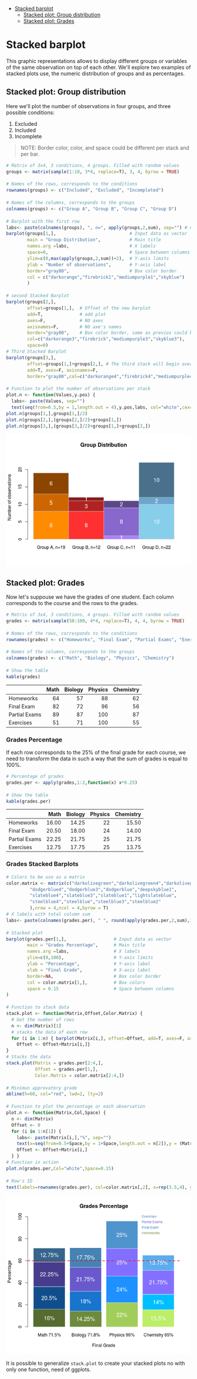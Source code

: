 -   [Stacked barplot](#stacked-barplot)
    -   [Stacked plot: Group distribution](#stacked-plot-group-distribution)
    -   [Stacked plot: Grades](#stacked-plot-grades)

Stacked barplot
===============

This graphic representations allows to display different groups or variables of the same observation on top of each other.
We'll explore two examples of stacked plots use, the numeric distribution of groups and as percentages.

Stacked plot: Group distribution
--------------------------------

Here we'll plot the number of observations in four groups, and three possible conditions:
1. Excluded
2. Included
3. Incomplete

> NOTE: Border color, color, and space could be different per stack and per bar.

``` r
# Matrix of 3x4, 3 conditions, 4 groups. Filled with random values
groups <- matrix(sample(1:10, 3*4, replace=T), 3, 4, byrow = TRUE)

# Names of the rows, corresponds to the conditions
rownames(groups) <- c("Included", "Excluded", "Incompleted")

# Names of the columns, corresponds to the groups
colnames(groups) <- c("Group A", "Group B", "Group C", "Group D")

# Barplot with the first row
labs<- paste(colnames(groups), ", n=", apply(groups,2,sum), sep="") # number of observation per group
barplot(groups[1,],                            # Input data as vector
        main = "Group Distribution",           # Main title
        names.arg =labs,                       # X labels
        space=0,                               # Space between columns
        ylim=c(0,max(apply(groups,2,sum))+2),  # Y-axis limits
        ylab = "Number of observations",       # Y-axis label
        border="gray80",                       # Box color border
        col = c("darkorange","firebrick1","mediumpurple1","skyblue")   # Box colors
        )

# second Stacked Barplot
barplot(groups[2,], 
        offset=groups[1,],  # Offset of the new barplot
        add=T,              # add plot
        axes=F,             # NO axes
        axisnames=F,        # NO axe's names
        border="gray80",    # Box color border, same as previos could be different
        col=c("darkorange3","firebrick","mediumpurple3","skyblue3"),
        space=0)
# Third Stacked Barplot
barplot(groups[3,], 
        offset=groups[1,]+groups[2,], # The third stack will begin over the first+ second stack
        add=T, axes=F, axisnames=F,
        border="gray80",col=c("darkorange4","firebrick4","mediumpurple4","skyblue4"), space=0)

# Function to plot the number of observations per stack
plot.n <- function(Values,y.pos) {
  labs<- paste(Values, sep="")
  text(seq(from=0.5,by = 1,length.out = 4),y.pos,labs, col="white",cex=1.25)}
plot.n(groups[1,],groups[1,]/2)
plot.n(groups[2,],(groups[2,]/2)+groups[1,])
plot.n(groups[3,],(groups[3,]/2)+groups[1,]+groups[2,])
```

![](stacked_plot_files/figure-markdown_github/unnamed-chunk-2-1.png)

Stacked plot: Grades
--------------------

Now let's suppouse we have the grades of one student. Each column corresponds to the course and the rows to the grades.

``` r
# Matrix of 3x4, 3 conditions, 4 groups. Filled with random values
grades <- matrix(sample(50:100, 4*4, replace=T), 4, 4, byrow = TRUE)

# Names of the rows, corresponds to the conditions
rownames(grades) <- c("Homeworks", "Final Exam", "Partial Exams", "Exercises")

# Names of the columns, corresponds to the groups
colnames(grades) <- c("Math", "Biology", "Physics", "Chemistry")

# Show the table
kable(grades)
```

|               |  Math|  Biology|  Physics|  Chemistry|
|---------------|-----:|--------:|--------:|----------:|
| Homeworks     |    64|       57|       88|         62|
| Final Exam    |    82|       72|       96|         56|
| Partial Exams |    89|       87|      100|         87|
| Exercises     |    51|       71|      100|         55|

### Grades Percentage

If each row corresponds to the 25% of the final grade for each course, we need to transform the data in such a way that the sum of grades is equal to 100%.

``` r
# Percentage of grades
grades.per <- apply(grades,1:2,function(x) x*0.25)

# Show the table
kable(grades.per)
```

|               |   Math|  Biology|  Physics|  Chemistry|
|---------------|------:|--------:|--------:|----------:|
| Homeworks     |  16.00|    14.25|       22|      15.50|
| Final Exam    |  20.50|    18.00|       24|      14.00|
| Partial Exams |  22.25|    21.75|       25|      21.75|
| Exercises     |  12.75|    17.75|       25|      13.75|

### Grades Stacked Barplots

``` r
# Colors to be use as a matrix
color.matrix <- matrix(c("darkolivegreen","darkolivegreen4","darkolivegreen3","darkolivegreen2",
         "dodgerblue4","dodgerblue3","dodgerblue","deepskyblue1",
         "slateblue4","slateblue3","slateblue1","lightslateblue",
         "steelblue4","steelblue","steelblue3","steelblue2"
         ),nrow = 4,ncol = 4,byrow = T)
# X labels with total column sum
labs<- paste(colnames(grades.per), " ", round(apply(grades.per,2,sum),1),"%", sep="")

# Stacked plot
barplot(grades.per[1,],                  # Input data as vector
        main = "Grades Percentage",      # Main title
        names.arg =labs,                 # X labels
        ylim=c(0,100),                   # Y-axis limits
        ylab = "Percentage",             # Y-axis label
        xlab = "Final Grade",            # X-axis label
        border=NA,                       # Box color border
        col = color.matrix[1,],          # Box colors
        space = 0.15                     # Space between columns
)

# Function to stack data
stack.plot <- function(Matrix,Offset,Color.Matrix) {
  # Get the number of rows
  n <- dim(Matrix)[1]
  # stacks the data of each row
  for (i in 1:n) { barplot(Matrix[i,], offset=Offset, add=T, axes=F, axisnames=F,border="white",col=Color.Matrix[i,],space=0.15) 
    Offset <- Offset+Matrix[i,]}
}
# Stacks the data
stack.plot(Matrix = grades.per[2:4,],
           Offset = grades.per[1,],
           Color.Matrix = color.matrix[2:4,])

# Minimun approvatory grade
abline(h=60, col="red", lwd=2, lty=2)

# Function to plot the percentage or each observation
plot.n <- function(Matrix,Col,Space) {
  n <- dim(Matrix)
  Offset <- 0
  for (i in 1:n[1]) {
    labs<- paste(Matrix[i,],"%", sep="")
    text(x=seq(from=0.5+Space,by = 1+Space,length.out = n[2]),y = (Matrix[i,]/2)+Offset,labs, col=Col,cex=1.25)
    Offset <- Offset+Matrix[i,]
  } }
# Function in action
plot.n(grades.per,Col="white",Space=0.15)

# Row's ID
text(labels=rownames(grades.per), col=color.matrix[,2], x=rep(3.5,4), y=c(85,90,95,100), srt = 0, xpd = TRUE,cex = 0.75,pos=4)
```

![](stacked_plot_files/figure-markdown_github/unnamed-chunk-5-1.png)

It is possible to generalize `stack.plot` to create your stacked plots no with only one function, need of ggplots.
